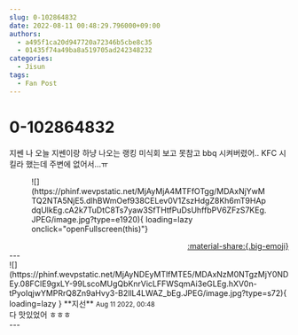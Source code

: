 ```yaml
---
slug: 0-102864832
date: 2022-08-11 00:48:29.796000+09:00
authors:
  - a495f1ca20d947720a72346b5cbe8c35
  - 01435f74a49ba8a519705ad242348232
categories:
  - Jisun
tags:
  - Fan Post
---
```


# 0-102864832

<div class="post-container" markdown="1">
<div class="content-container md-sidebar__scrollwrap" markdown="1">

지쎈 나 오늘 지쎈이랑 하냥 나오는 랭킹 미식회 보고 못참고 bbq 시켜버렸어.. KFC 시킬라 했는데 주변에 없어서…ㅠ
<figure markdown="1">
![](https://phinf.wevpstatic.net/MjAyMjA4MTFfOTgg/MDAxNjYwMTQ2NTA5NjE5.dlhBWmOef938CELev0V1ZszHdgZ8Kh6mT9HApdqUlkEg.cA2k7TuDtC8Ts7yaw3SfTHtfPuDsUhffbPV6ZFzS7KEg.JPEG/image.jpg?type=e1920){ loading=lazy onclick="openFullscreen(this)"}
</figure>


</div>
</div>

<div style="text-align: right;" markdown="1">
<a href="https://weverse.io/fromis9/fanpost/0-102864832" style="text-align: right;">:material-share:{.big-emoji}</a>
</div>
---

<div class="comments-container md-sidebar__scrollwrap" markdown="1">
<div class="comment" markdown="1">
<div class='id-container' markdown="1">
![](https://phinf.wevpstatic.net/MjAyNDEyMTlfMTE5/MDAxNzM0NTgzMjY0NDEy.08FClE9gxLY-99LscoMUgQbKnrVicLFFWSqmAi3eGLEg.hXV0n-tPyoIqjwYMPRrQ8Zn9aHvy3-B2llL4LWAZ_bEg.JPEG/image.jpg?type=s72){ loading=lazy }
**<span class="artist">지선</span>** <small>Aug 11 2022, 00:48</small><br>
</div>
<div class='comment-body' markdown="1">
다 맛있었어 ㅎㅎㅎ
</div>
</div>
</div>
---
